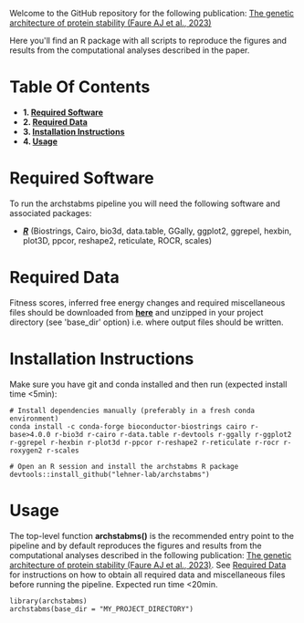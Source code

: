 Welcome to the GitHub repository for the following publication: [The genetic architecture of protein stability (Faure AJ et al., 2023)]()

Here you'll find an R package with all scripts to reproduce the figures and results from the computational analyses described in the paper.

# Table Of Contents

* **1. [Required Software](#required-software)**
* **2. [Required Data](#required-data)**
* **3. [Installation Instructions](#installation-instructions)**
* **4. [Usage](#usage)**

# Required Software

To run the archstabms pipeline you will need the following software and associated packages:

* **[_R_](https://www.r-project.org/)** (Biostrings, Cairo, bio3d, data.table, GGally, ggplot2, ggrepel, hexbin, plot3D, ppcor, reshape2, reticulate, ROCR, scales)

# Required Data

Fitness scores, inferred free energy changes and required miscellaneous files should be downloaded from **[here]()** and unzipped in your project directory (see 'base_dir' option) i.e. where output files should be written.

# Installation Instructions

Make sure you have git and conda installed and then run (expected install time <5min):

```
# Install dependencies manually (preferably in a fresh conda environment)
conda install -c conda-forge bioconductor-biostrings cairo r-base>4.0.0 r-bio3d r-cairo r-data.table r-devtools r-ggally r-ggplot2 r-ggrepel r-hexbin r-plot3d r-ppcor r-reshape2 r-reticulate r-rocr r-roxygen2 r-scales

# Open an R session and install the archstabms R package
devtools::install_github("lehner-lab/archstabms")
```

# Usage

The top-level function **archstabms()** is the recommended entry point to the pipeline and by default reproduces the figures and results from the computational analyses described in the following publication: [The genetic architecture of protein stability (Faure AJ et al., 2023)](). See [Required Data](#required-data) for instructions on how to obtain all required data and miscellaneous files before running the pipeline. Expected run time <20min.

```
library(archstabms)
archstabms(base_dir = "MY_PROJECT_DIRECTORY")
```
